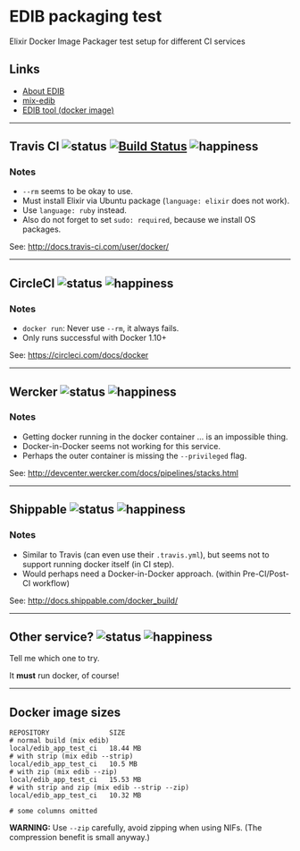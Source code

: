# EDIB packaging test

Elixir Docker Image Packager test setup for different CI services

## Links

- [About EDIB](https://github.com/edib-tool/elixir-docker-image-packager)
- [mix-edib](https://github.com/edib-tool/mix-edib)
- [EDIB tool (docker image)](https://github.com/edib-tool/docker-edib-tool)

----

## Travis CI ![status](https://img.shields.io/badge/docker-ok-brightgreen.svg?style=flat-square) [![Build Status](https://img.shields.io/travis/edib-tool/edib-app-test-ci.svg?style=flat-square)](https://travis-ci.org/edib/edib-app-test-ci) ![happiness](https://img.shields.io/badge/happiness-yay-33ccff.svg?style=flat-square)

### Notes

- `--rm` seems to be okay to use.
- Must install Elixir via Ubuntu package (`language: elixir` does not work).
- Use `language: ruby` instead.
- Also do not forget to set `sudo: required`, because we install OS packages.

See: <http://docs.travis-ci.com/user/docker/>

----

## CircleCI ![status](https://img.shields.io/badge/docker-ok-brightgreen.svg?style=flat-square) ![happiness](https://img.shields.io/badge/happiness-yay-33ccff.svg?style=flat-square)

### Notes

- `docker run`: Never use `--rm`, it always fails.
- Only runs successful with Docker 1.10+

See: <https://circleci.com/docs/docker>

----

## Wercker ![status](https://img.shields.io/badge/docker-fail-red.svg?style=flat-square) ![happiness](https://img.shields.io/badge/happiness-meh-663300.svg?style=flat-square)

### Notes

- Getting docker running in the docker container ... is an impossible thing.
- Docker-in-Docker seems not working for this service.
- Perhaps the outer container is missing the `--privileged` flag.

See: <http://devcenter.wercker.com/docs/pipelines/stacks.html>

----

## Shippable ![status](https://img.shields.io/badge/docker-fail-red.svg?style=flat-square) ![happiness](https://img.shields.io/badge/happiness-meh-663300.svg?style=flat-square)

### Notes

- Similar to Travis (can even use their `.travis.yml`), but seems not to support running docker itself (in CI step).
- Would perhaps need a Docker-in-Docker approach. (within Pre-CI/Post-CI workflow)

See: <http://docs.shippable.com/docker_build/>

----

## Other service? ![status](https://img.shields.io/badge/docker-%3F%3F%3F-aaaaaa.svg?style=flat-square) ![happiness](https://img.shields.io/badge/happiness-%3F%3F%3F-aaaaaa.svg?style=flat-square)

Tell me which one to try.

It **must** run docker, of course!

----

## Docker image sizes

```
REPOSITORY               SIZE
# normal build (mix edib)
local/edib_app_test_ci   18.44 MB
# with strip (mix edib --strip)
local/edib_app_test_ci   10.5 MB
# with zip (mix edib --zip)
local/edib_app_test_ci   15.53 MB
# with strip and zip (mix edib --strip --zip)
local/edib_app_test_ci   10.32 MB

# some columns omitted
```

**WARNING:** Use `--zip` carefully, avoid zipping when using NIFs.
(The compression benefit is small anyway.)
